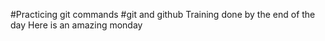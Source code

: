 #Practicing git commands
#git and github
Training done by the end of the day
Here is an amazing monday

